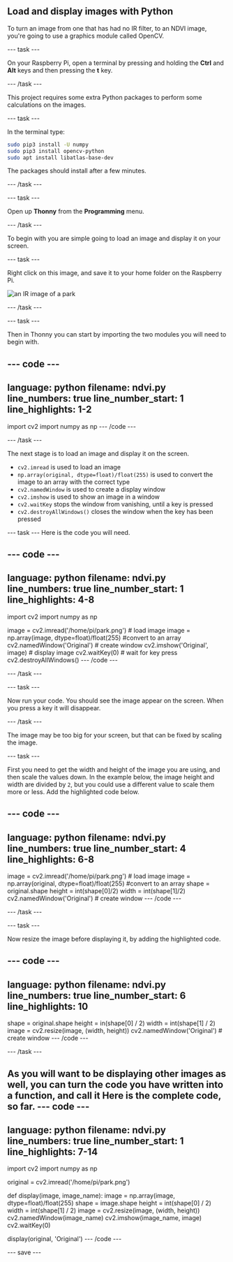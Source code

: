 ## Load and display images with Python

<div style="display: flex; flex-wrap: wrap">
<div style="flex-basis: 200px; flex-grow: 1; margin-right: 15px;">
To turn an image from one that has had no IR filter, to an NDVI image, you're going to use a graphics module called OpenCV.
</div>
</div>

--- task ---

On your Raspberry Pi, open a terminal by pressing and holding the **Ctrl** and **Alt** keys and then pressing the **t** key.

--- /task ---

This project requires some extra Python packages to perform some calculations on the images.

--- task ---

In the terminal type:

```bash
sudo pip3 install -U numpy
sudo pip3 install opencv-python
sudo apt install libatlas-base-dev
```

The packages should install after a few minutes.

--- /task ---

--- task ---

Open up **Thonny** from the **Programming** menu.

--- /task ---

To begin with you are simple going to load an image and display it on your screen.

--- task ---

Right click on this image, and save it to your home folder on the Raspberry Pi.

![an IR image of a park](images/park.png)

--- /task ---

--- task ---

Then in Thonny you can start by importing the two modules you will need to begin with.

--- code ---
---
language: python
filename: ndvi.py
line_numbers: true
line_number_start: 1
line_highlights: 1-2
---
import cv2
import numpy as np
--- /code ---

--- /task ---

The next stage is to load an image and display it on the screen.

- `cv2.imread` is used to load an image
- `np.array(original, dtype=float)/float(255)` is used to convert the image to an array with the correct type
- `cv2.namedWindow` is used to create a display window
- `cv2.imshow` is used to show an image in a window
- `cv2.waitKey` stops the window from vanishing, until a key is pressed
- `cv2.destroyAllWindows()` closes the window when the key has been pressed

--- task ---
Here is the code you will need.

--- code ---
---
language: python
filename: ndvi.py
line_numbers: true
line_number_start: 1
line_highlights: 4-8
---
import cv2
import numpy as np

image = cv2.imread('/home/pi/park.png') # load image
image = np.array(image, dtype=float)/float(255) #convert to an array
cv2.namedWindow('Original') # create window
cv2.imshow('Original', image) # display image
cv2.waitKey(0) # wait for key press
cv2.destroyAllWindows()
--- /code ---

--- /task ---

--- task ---

Now run your code. You should see the image appear on the screen. When you press a key it will disappear.

--- /task ---

The image may be too big for your screen, but that can be fixed by scaling the image.

--- task ---

First you need to get the width and height of the image you are using, and then scale the values down. In the example below, the image height and width are divided by `2`, but you could use a different value to scale them more or less.
Add the highlighted code below.

--- code ---
---
language: python
filename: ndvi.py
line_numbers: true
line_number_start: 4
line_highlights: 6-8
---
image = cv2.imread('/home/pi/park.png') # load image
image = np.array(original, dtype=float)/float(255) #convert to an array
shape = original.shape
height = int(shape[0]/2)
width = int(shape[1]/2)
cv2.namedWindow('Original') # create window
--- /code ---

--- /task ---

--- task ---

Now resize the image before displaying it, by adding the highlighted code.

--- code ---
---
language: python
filename: ndvi.py
line_numbers: true
line_number_start: 6
line_highlights: 10
---
shape = original.shape
height = in(shape[0] / 2)
width = int(shape[1] / 2)
image = cv2.resize(image, (width, height))
cv2.namedWindow('Original') # create window
--- /code ---

--- /task ---

As you will want to be displaying other images as well, you can turn the code you have written into a function, and call it
Here is the complete code, so far.
--- code ---
---
language: python
filename: ndvi.py
line_numbers: true
line_number_start: 1
line_highlights: 7-14
---
import cv2
import numpy as np

original = cv2.imread('/home/pi/park.png')


def display(image, image_name):
    image = np.array(image, dtype=float)/float(255)
    shape = image.shape
    height = int(shape[0] / 2)
    width = int(shape[1] / 2)
    image = cv2.resize(image, (width, height))
    cv2.namedWindow(image_name)
    cv2.imshow(image_name, image)
    cv2.waitKey(0)


display(original, 'Original')
--- /code ---

--- save ---